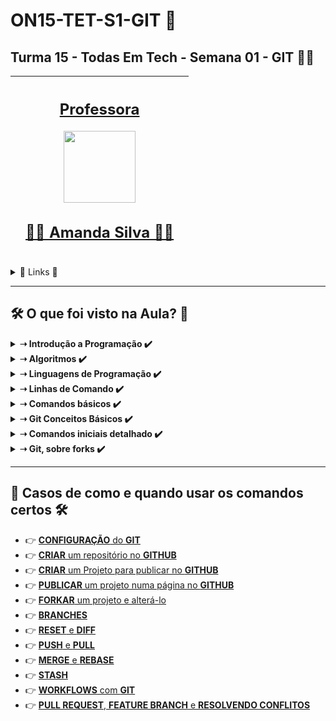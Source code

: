 # ON15-TET-S1-GIT 🤝

## Turma 15 - Todas Em Tech - Semana 01 - GIT 👩‍💻

| [<br><sub></sub>]() |  [<h2>Professora</h2><img src="https://avatars.githubusercontent.com/u/33252729?v=4" width=115><br><h2>👩‍🏫  Amanda Silva ✍🏽</h2>](https://github.com/oskojess) |  [<br><sub></sub>]() |
| :---: | :---: | :---: | 

<details>
  <summary>
    <span>🔗 Links 🔗</span>
  </summary>
  <div>    
    * 📌<a href="https://www.youtube.com/watch?v=Z8w5KdLh170&list=PLymAQGA_lVagCUqYtEgogYohW4KJil1Qw&index=2">Link da aula - Parte 1</a><br/>
    * 📌<a href="https://www.youtube.com/watch?v=OQzHf-odpOg&list=PLymAQGA_lVagCUqYtEgogYohW4KJil1Qw&index=1">Link da aula - Parte 2</a><br/>
    * 📌<a href="https://www.youtube.com/watch?v=3AXFw8f4J0Q&list=PLymAQGA_lVagCUqYtEgogYohW4KJil1Qw&index=3">Link da aula - Reforço</a><br/>
    * 📌<a href="https://github.com/reprograma/ON15-TET-S1-GIT">Link do Repositório da Aula</a><br/>
    * 📌<a href="https://classroom.google.com/u/0/c/NDc5MjQyMDUxNjYz/a/NDcxOTMxMjk2NzM5/details">Guia de instalação - Node.js</a><br/>
    * 📌<a href="https://drive.google.com/file/d/1Fn0IAz2JVFTEUQrAvZdWuSFByxfA9Op7/view">Introdução ao GIT</a><br/>
  </div>
</details>

___
## 🛠️ O que foi visto na Aula? 👀
<details>
    <summary>
      <strong>➝ Introdução a Programação ✔️</strong>
    </summary>    
    <div align="left">        
      <table border=1>             
        <tr>
          <td align="center">👉</td>                
          <td>Conceitos de Hardware</td>                
          <td align="center">✅</td>
        </tr>
        <tr> 
          <td align="center">👉</td>
          <td>Conceitos de Software</td>                
          <td align="center">✅</td>
        </tr>
        <tr>    
          <td align="center">👉</td>            
          <td>Conceitos de Programação</td>                
          <td align="center">✅</td>
        </tr>
      </table>               
    </div>
</details>

<details>
    <summary>
      <strong>➝ Algoritmos ✔️</strong>
    </summary>
    <div align="left">         
      <table border=1>             
        <tr>
          <td align="center">👉</td>                
          <td>Exemplos e outras formas de Algoritmos</td>                
          <td align="center">✅</td>
        </tr>
        <tr> 
          <td align="center">👉</td>
          <td>Fluxograma </td>                
          <td align="center">✅</td>
        </tr>
        <tr>    
          <td align="center">👉</td>            
          <td>Pseudocódigo</td>                
          <td align="center">✅</td>
        </tr>
      </table>               
    </div>
</details>

<details>
    <summary>
      <strong>➝ Linguagens de Programação ✔️</strong>
    </summary>
    <div align="left">        
      <table border=1>             
        <tr>
          <td align="center">👉</td>                
          <td>Definição</td>                
          <td align="center">✅</td>
        </tr>
        <tr> 
          <td align="center">👉</td>
          <td>Front-End</td>                
          <td align="center">✅</td>
        </tr>
        <tr>    
          <td align="center">👉</td>            
          <td>Back-End</td>                
          <td align="center">✅</td>
        </tr>
        <tr>    
          <td align="center">👉</td>            
          <td>Banco de Dados</td>                
          <td align="center">✅</td>
        </tr>
        <tr>    
          <td align="center">👉</td>            
          <td>Cliente-Servidor</td>                
          <td align="center">✅</td>
        </tr>
      </table>               
    </div>
</details>

<details>
    <summary>
      <strong>➝ Linhas de Comando ✔️</strong>
    </summary>
    <div align="left">        
      <table border=1>             
        <tr>
          <td align="center">👉</td>                
          <td><strong>Command Power / CMD:</strong> interpretador Windows, simples e funcional.</td>                
          <td align="center">✅</td>
        </tr>
        <tr>
          <td align="center">👉</td>                
          <td><strong>PowerShell:</strong> criado pela Microsoft, é bem mais robusto com capacidade maior de programação</td>                
          <td align="center">✅</td>
        </tr>
        <tr>
          <td align="center">👉</td>                
          <td><strong>Git Bash:</strong> Criado como software livre, é um Unix shell e linguagem de comando, assim como o anterior</td>                
          <td align="center">✅</td>
        </tr>
      </table>               
    </div>
</details>

<details>
    <summary>
      <strong>➝ Comandos básicos ✔️</strong>
    </summary>
    <div align="left">        
      <table border=1>             
        <tr>
          <td align="center">👉</td>                
          <td>pwd => encontrar o caminho para o diretório atual (da pasta) em que você está</td>                
          <td align="center">✅</td>
        </tr>
        <tr>
          <td align="center">👉</td>                
          <td>ls => listar todos arquivos da pasta que você está</td>                
          <td align="center">✅</td>
        </tr>
        <tr>
          <td align="center">👉</td>                
          <td>cd nome-da-pasta => entrar em uma pasta dentro da pasta que você está</td>                
          <td align="center">✅</td>
        </tr>
        <tr>
          <td align="center">👉</td>                
          <td>cd ~ => volta para a pasta raiz</td>                
          <td align="center">✅</td>
        </tr>
        <tr>
          <td align="center">👉</td>                
          <td>cd .. => volta uma pasta para trás</td>                
          <td align="center">✅</td>
        </tr>
        <tr>
          <td align="center">👉</td>                
          <td>mkdir nome-da-pasta => cria uma pasta</td>                
          <td align="center">✅</td>
        </tr>
        <tr>
          <td align="center">👉</td>                
          <td>rm nome-do-arquivo => deleta um arquivo</td>                
          <td align="center">✅</td>
        </tr>
        <tr>
          <td align="center">👉</td>                
          <td>rm nome-do-arquivo => deleta um arquivo</td>                
          <td align="center">✅</td>
        </tr>
        <tr>
          <td align="center">👉</td>                
          <td>rm nome-do-arquivo => deleta um arquivo</td>                
          <td align="center">✅</td>
        </tr>
        <tr>
          <td align="center">👉</td>                
          <td>whoami => identifica usuário que esta logado</td>                
          <td align="center">✅</td>
        </tr>
        <tr>
          <td align="center">👉</td>                
          <td>touch => cria um arquivo</td>                
          <td align="center">✅</td>
        </tr>
      </table>               
    </div>
</details>

<details>
    <summary>
      <strong>➝ Git Conceitos Básicos ✔️</strong>
    </summary>
    <div align="left">        
      <table border=1>             
        <tr>
          <td align="center">👉</td>                
          <td>repositório -> pasta/local aonde o projeto é armazenado</td>                
          <td align="center">✅</td>
        </tr>
        <tr>
          <td align="center">👉</td>                
          <td>clone -> literalmente clonar(copiar uma versão) do repositório remoto o projeto para o nosso repositório local</td>                
          <td align="center">✅</td>
        </tr>
        <tr>
          <td align="center">👉</td>                
          <td>branches -> (galhos) uma parte muito útil no desenvolvimento coletivo, permite que cada usuário tenha seu “bracinho”(versão) dentro do projeto de maneira independente.</td>                
          <td align="center">✅</td>
        </tr>
        <tr>
          <td align="center">👉</td>                
          <td>pull -> puxar do repositório remoto para o repositório local as ultimas alterações.</td>                
          <td align="center">✅</td>
        </tr>
        <tr>
          <td align="center">👉</td>                
          <td>commit -> controla a versão de um arquivo, registrando através de uma mensagem que identifica as últimas alterações</td>                
          <td align="center">✅</td>
        </tr>
        <tr>
          <td align="center">👉</td>                
          <td>push -> puxar do repositório remoto para o repositório local as ultimas alterações</td>                
          <td align="center">✅</td>
        </tr>
        <tr>
          <td align="center">👉</td>                
          <td>merge -> quando unificamos branches diferentes</td>                
          <td align="center">✅</td>
        </tr>
        <tr>
          <td align="center">👉</td>                
          <td>fork -> é uma cópia de um projeto para a sua conta do GitHub, é como se fosse uma xerox mesmo.</td>                
          <td align="center">✅</td>
        </tr>
        <tr>
          <td align="center">👉</td>                
          <td>pull -> request: solicitação de merge da sua branch em um projeto de outra pessoa.</td>                
          <td align="center">✅</td>
        </tr>
        <tr>
          <td align="center">👉</td>                
          <td>rebase -> segue a linha de raciocínio do merge, mas apaga parte dos commits no histórico. Recomendado para ser usado entre branches de desenvolvovedores, não diretamente na branch principal por exemplo.</td>                
          <td align="center">✅</td>
        </tr>
      </table>               
    </div>
</details>

<details>
    <summary>
      <strong>➝ Comandos iniciais detalhado ✔️</strong>
    </summary>
    <div align="left">        
      <table border=1><tr>
          <td align="center">👉</td>                
          <td>git pull : puxa as atualizações mais recente (remoto -> local)</td>                
          <td align="center">✅</td>
        </tr>
        <tr>
          <td align="center">👉</td>                
          <td>git push : envia as atualizações mais recentes (local -> remoto)</td>                
          <td align="center">✅</td>
        </tr>
        <tr>
          <td align="center">👉</td>                
          <td>git remote add origin caminho : adiciona o seu repositório local ao remoto</td>                
          <td align="center">✅</td>
        </tr>
        <tr>
          <td align="center">👉</td>                
          <td>git checkout -- nome-arquivo : descarta as alterações locais do arquivo informado</td>                
          <td align="center">✅</td>
        </tr> 
      </table>               
    </div>
</details>

<details>
    <summary>
      <strong>➝ Git, sobre forks ✔️</strong>
    </summary>
    <div align="left">        
      <table border=1>             
        <tr>
          <td align="center">👉</td>                
          <td>git clone url-do-seu-fork</td>                
          <td align="center">✅</td>
        </tr>
        <tr>
          <td align="center">👉</td>                
          <td>git remote add upstream url-do-repo-original</td>                
          <td align="center">✅</td>
        </tr>
        <tr>
          <td align="center">👉</td>                
          <td>git fetch (ou pull) upstream</td>                
          <td align="center">✅</td>
        </tr>
        <tr>
          <td align="center">👉</td>                
          <td>git rebase (ou merge) upstream/main</td>                
          <td align="center">✅</td>
        </tr>
      </table>               
    </div>
</details>

___
##  🔨 Casos de como e quando usar os comandos certos 🛠️

  * 👉 [**CONFIGURAÇÃO** do **GIT**](README6.md)
  * 👉 [**CRIAR** um repositório no **GITHUB**](README1.md)
  * 👉 [**CRIAR** um Projeto para publicar no **GITHUB**](README2.md)
  * 👉 [**PUBLICAR** um projeto numa página no **GITHUB**](README3.md)
  * 👉 [**FORKAR** um projeto e alterá-lo](README4.md)
  * 👉 [**BRANCHES**](README5.md)
  * 👉 [**RESET** e **DIFF**](README7.md.md)
  * 👉 [**PUSH** e **PULL**](README8.md)
  * 👉 [**MERGE** e **REBASE**](README9.md)
  * 👉 [**STASH**](README10.md)
  * 👉 [**WORKFLOWS** com **GIT**](README11.md)
  * 👉 [**PULL REQUEST**, **FEATURE BRANCH** e **RESOLVENDO CONFLITOS**](README12.md)












